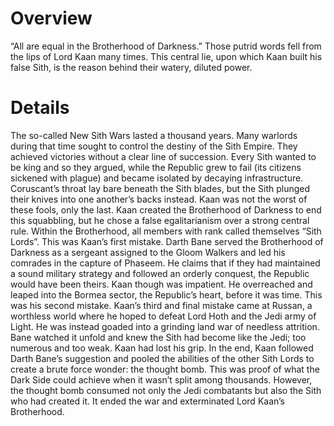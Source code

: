 # Overview

“All are equal in the Brotherhood of Darkness.” Those putrid words fell from the lips of Lord Kaan many times.
This central lie, upon which Kaan built his false Sith, is the reason behind their watery, diluted power.

# Details

The so-called New Sith Wars lasted a thousand years.
Many warlords during that time sought to control the destiny of the Sith Empire.
They achieved victories without a clear line of succession.
Every Sith wanted to be king and so they argued, while the Republic grew to fail  (its citizens sickened with plague) and became isolated by decaying infrastructure.
Coruscant’s throat lay bare beneath the Sith blades, but the Sith plunged their knives into one another’s backs instead.
Kaan was not the worst of these fools, only the last.
Kaan created the Brotherhood of Darkness to end this squabbling, but he chose a false egalitarianism over a strong central rule.
Within the Brotherhood, all members with rank called themselves “Sith Lords”.
This was Kaan’s first mistake.
Darth Bane served the Brotherhood of Darkness as a sergeant assigned to the Gloom Walkers and led his comrades in the capture of Phaseem.
He claims that if they had maintained a sound military strategy and followed an orderly conquest, the Republic would have been theirs.
Kaan though was impatient.
He overreached and leaped into the Bormea sector, the Republic’s heart, before it was time.
This was his second mistake.
Kaan’s third and final mistake came at Russan, a worthless world where he hoped to defeat Lord Hoth and the Jedi army of Light.
He was instead goaded into a grinding land war of needless attrition.
Bane watched it unfold and knew the Sith had become like the Jedi; too numerous and too weak.
Kaan had lost his grip.
In the end, Kaan followed Darth Bane’s suggestion and pooled the abilities of the other Sith Lords to create a brute force wonder: the thought bomb.
This was proof of what the Dark Side could achieve when it wasn’t split among thousands.
However, the thought bomb consumed not only the Jedi combatants but also the Sith who had created it.
It ended the war and exterminated Lord Kaan’s Brotherhood.
